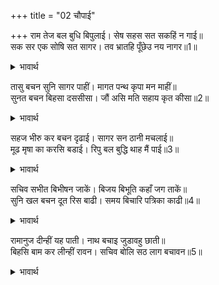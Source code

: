 +++
title = "02 चौपाई"

+++
राम तेज बल बुधि बिपुलाई। सेष सहस सत सकहिं न गाई॥  
सक सर एक सोषि सत सागर। तव भ्रातहि पूँछेउ नय नागर॥1॥  

<details><summary>भावार्थ</summary>

श्री रामचन्द्रजी के तेज (सामर्थ्य), बल और बुद्धि की अधिकता को लाखों शेष भी नहीं गा सकते। वे एक ही बाण से सैकडों समुद्रों को सोख सकते हैं, परन्तु नीति निपुण श्री रामजी ने (नीति की रक्षा के लिए) आपके भाई से उपाय पूछा॥1॥  
</details>

तासु बचन सुनि सागर पाहीं। मागत पन्थ कृपा मन माहीं॥  
सुनत बचन बिहसा दससीसा। जौं असि मति सहाय कृत कीसा॥2॥  

<details><summary>भावार्थ</summary>

उनके (आपके भाई के) वचन सुनकर वे (श्री रामजी) समुद्र से राह माँग रहे हैं, उनके मन में कृपा भी है (इसलिए वे उसे सोखते नहीं)। दूत के ये वचन सुनते ही रावण खूब हँसा (और बोला-) जब ऐसी बुद्धि है, तभी तो वानरों को सहायक बनाया है!॥2॥  
</details>

सहज भीरु कर बचन दृढाई। सागर सन ठानी मचलाई॥  
मूढ मृषा का करसि बडाई। रिपु बल बुद्धि थाह मैं पाई॥3॥  

<details><summary>भावार्थ</summary>

स्वाभाविक ही डरपोक विभीषण के वचन को प्रमाण करके उन्होन्ने समुद्र से मचलना (बालहठ) ठाना है। अरे मूर्ख! झूठी बडाई क्या करता है? बस, मैन्ने शत्रु (राम) के बल और बुद्धि की थाह पा ली॥3॥  
</details>

सचिव सभीत बिभीषन जाकें। बिजय बिभूति कहाँ जग ताकें॥  
सुनि खल बचन दूत रिस बाढी। समय बिचारि पत्रिका काढी॥4॥  

<details><summary>भावार्थ</summary>

सुनि खल बचन दूत रिस बाढी। समय बिचारि पत्रिका काढी॥4॥  
</details>

रामानुज दीन्हीं यह पाती। नाथ बचाइ जुडावहु छाती॥  
बिहसि बाम कर लीन्हीं रावन। सचिव बोलि सठ लाग बचावन॥5॥  

<details><summary>भावार्थ</summary>

(और कहा-) श्री रामजी के छोटे भाई लक्ष्मण ने यह पत्रिका दी है। हे नाथ! इसे बचवाकर छाती ठण्डी कीजिए। रावण ने हँसकर उसे बाएँ हाथ से लिया और मन्त्री को बुलवाकर वह मूर्ख उसे बँचाने लगा॥5॥  
</details>

